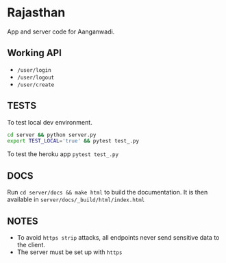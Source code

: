 Rajasthan
=========


App and server code for Aanganwadi.


Working API
----------

- `/user/login`
- `/user/logout`
- `/user/create`



TESTS
-----

To test local dev environment.

```bash
cd server && python server.py
export TEST_LOCAL='true' && pytest test_.py
```

To test the heroku app `pytest test_.py`


DOCS
----

Run `cd server/docs && make html` to build the documentation. It is then available in `server/docs/_build/html/index.html`


NOTES
-----

- To avoid `https strip` attacks, all endpoints never send sensitive data to the client.
- The server must be set up with `https`
